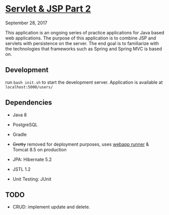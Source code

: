# [Servlet & JSP Part 2](https://brianjleeofcl-jsp-contacts.herokuapp.com/users)

September 28, 2017

This application is an ongoing series of practice applications for Java based web applications.
The purpose of this application is to combine JSP and servlets with persistence on the server.
The end goal is to familiarize with the technologies that frameworks such as Spring and Spring MVC is based on.

## Development
run `bash init.sh` to start the development server. 
Application is available at `localhost:5000/users/`

## Dependencies

- Java 8
- PostgreSQL

- Gradle
- ~~Gretty~~ removed for deployment purposes, uses [webapp runner](https://github.com/jsimone/webapp-runner) & Tomcat 8.5 on production 

- JPA: Hibernate 5.2
- JSTL 1.2

- Unit Testing: JUnit

## TODO
- CRUD: implement update and delete.